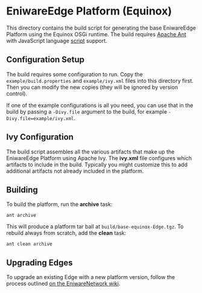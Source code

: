 # EniwareEdge Platform (Equinox)

This directory contains the build script for generating the base EniwareEdge
Platform using the Equinox OSGi runtime. The build requires [Apache Ant][ant]
with JavaScript language [script][ant-script] support.

## Configuration Setup

The build requires some configuration to run. Copy the `example/build.properties`
and `example/ivy.xml` files into this directory first. Then you can modify the new
copies (they will be ignored by version control).

If one of the example configurations is all you need, you can use that in the build
by passing a `-Divy.file` argument to the build, for example 
`-Divy.file=example/ivy.xml`.

## Ivy Configuration

The build script assembles all the various artifacts that make up the EniwareEdge
Platform using Apache Ivy. The **ivy.xml** file configures which artifacts to
include in the build. Typically you might customize this to add additional 
artifacts not already included in the platform.

## Building

To build the platform, run the **archive** task:

	ant archive
	
This will produce a platform tar ball at `build/base-equinox-Edge.tgz`. To
rebuild always from scratch, add the **clean** task:

	ant clean archive

## Upgrading Edges

To upgrade an existing Edge with a new platform version, follow the process
outlined [on the EniwareNetwork wiki][upgrade].

 
  [ant]: https://ant.apache.org/
  [ant-script]: https://ant.apache.org/manual/Tasks/script.html
  [upgrade]: https://github.com/EniwareNetwork/eniwarenetwork/wiki/EniwareEdge-Manual-Platform-Update
 